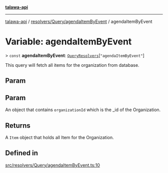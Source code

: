 [**talawa-api**](../../../../README.md)

***

[talawa-api](../../../../modules.md) / [resolvers/Query/agendaItemByEvent](../README.md) / agendaItemByEvent

# Variable: agendaItemByEvent

\> `const` **agendaItemByEvent**: [`QueryResolvers`](../../../../types/generatedGraphQLTypes/type-aliases/QueryResolvers.md)\[`"agendaItemByEvent"`\]

This query will fetch all items for the organization from database.

## Param

## Param

An object that contains `organizationId` which is the _id of the Organization.

## Returns

A `Item` object that holds all Item for the Organization.

## Defined in

[src/resolvers/Query/agendaItemByEvent.ts:10](https://github.com/PalisadoesFoundation/talawa-api/blob/5c5b29a0ea487bda8306089fe128f43f3be29f94/src/resolvers/Query/agendaItemByEvent.ts#L10)
